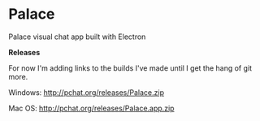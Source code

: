 # Palace
Palace visual chat app built with Electron

**Releases**

For now I'm adding links to the builds I've made until I get the hang of git more.


Windows: http://pchat.org/releases/Palace.zip

Mac OS: http://pchat.org/releases/Palace.app.zip
